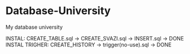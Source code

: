 # Database-University
My database university

INSTAL: CREATE_TABLE.sql -> CREATE_SVAZI.sql -> INSERT.sql -> DONE
INSTAL TRIGHER: CREATE_HISTORY -> trigger(no-use).sql -> DONE
